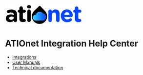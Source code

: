 ![ationetlogo](Content/Images/ATIOnetLogo_250x70.png) 
# ATIOnet Integration Help Center


- [Integrations](README_Integration.md)
- [User Manuals]()
- [Technical documentation]()
